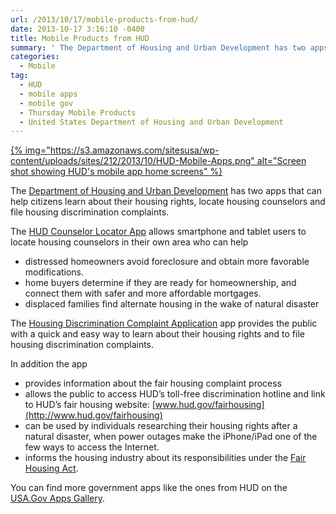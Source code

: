 ```yaml
---
url: /2013/10/17/mobile-products-from-hud/
date: 2013-10-17 3:16:10 -0400
title: Mobile Products from HUD
summary: ' The Department of Housing and Urban Development has two apps that can help citizens learn about their housing rights, locate housing counselors and file housing discrimination complaints. The HUD Counselor Locator App allows smartphone and tablet users to locate housing counselors in their own area who'
categories:
  - Mobile
tag:
  - HUD
  - mobile apps
  - mobile gov
  - Thursday Mobile Products
  - United States Department of Housing and Urban Development
---
```


[{% img="https://s3.amazonaws.com/sitesusa/wp-content/uploads/sites/212/2013/10/HUD-Mobile-Apps.png" alt="Screen shot showing HUD's mobile app home screens" %}](https://s3.amazonaws.com/sitesusa/wp-content/uploads/sites/212/2013/10/HUD-Mobile-Apps.png)

The [Department of Housing and Urban Development](http://www.hud.gov) has two apps that can help citizens learn about their housing rights, locate housing counselors and file housing discrimination complaints.

The [HUD Counselor Locator App](http://apps.usa.gov/hud-counselor-locator-app.shtml) allows smartphone and tablet users to locate housing counselors in their own area who can help

  * distressed homeowners avoid foreclosure and obtain more favorable modifications.
  * home buyers determine if they are ready for homeownership, and connect them with safer and more affordable mortgages.
  * displaced families find alternate housing in the wake of natural disaster

The [Housing Discrimination Complaint Application](http://apps.usa.gov/housing-discrimination-complaint-application.shtml) app provides the public with a quick and easy way to learn about their housing rights and to file housing discrimination complaints.

In addition the app

  * provides information about the fair housing complaint process
  * allows the public to access HUD’s toll-free discrimination hotline and link to HUD’s fair housing website: [www.hud.gov/fairhousing](http://www.hud.gov/fairhousing)
  * can be used by individuals researching their housing rights after a natural disaster, when power outages make the iPhone/iPad one of the few ways to access the Internet.
  * informs the housing industry about its responsibilities under the [Fair Housing Act](http://portal.hud.gov/hudportal/HUD?src=/program_offices/fair_housing_equal_opp/FHLaws/yourrights).

You can find more government apps like the ones from HUD on the [USA.Gov Apps Gallery](http://apps.usa.gov).